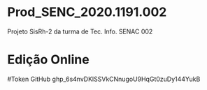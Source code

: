 # Prod_SENC_2020.1191.002
Projeto SisRh-2 da turma de Tec. Info. SENAC 002
# Edição Online
#Token GitHub
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

